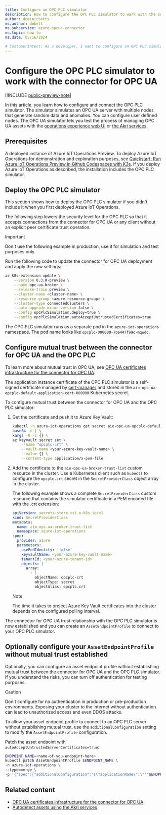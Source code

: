```yaml
---
title: Configure an OPC PLC simulator
description: How to configure the OPC PLC simulator to work with the connector for OPC UA. The simulator generates sample data for testing and development purposes.
author: dominicbetts
ms.author: dobett
ms.subservice: azure-opcua-connector
ms.topic: how-to
ms.date: 05/16/2024

# CustomerIntent: As a developer, I want to configure an OPC PLC simulator in my industrial edge environment to test the process of managing OPC UA assets connected to the simulator.
---
```


# Configure the OPC PLC simulator to work with the connector for OPC UA

[!INCLUDE [public-preview-note](../includes/public-preview-note.md)]

In this article, you learn how to configure and connect the OPC PLC simulator. The simulator simulates an OPC UA server with multiple nodes that generate random data and anomalies. You can configure user defined nodes. The OPC UA simulator lets you test the process of managing OPC UA assets with the [operations experience web UI](howto-manage-assets-remotely.md) or [the Akri services](overview-akri.md).

## Prerequisites

A deployed instance of Azure IoT Operations Preview. To deploy Azure IoT Operations for demonstration and exploration purposes, see [Quickstart: Run Azure IoT Operations Preview in Github Codespaces with K3s](../get-started-end-to-end-sample/quickstart-deploy.md). If you deploy Azure IoT Operations as described, the installation includes the OPC PLC simulator.

## Deploy the OPC PLC simulator

This section shows how to deploy the OPC PLC simulator if you didn't include it when you first deployed Azure IoT Operations.

The following step lowers the security level for the OPC PLC so that it accepts connections from the connector for OPC UA or any client without an explicit peer certificate trust operation.

> [!IMPORTANT]
> Don't use the following example in production, use it for simulation and test purposes only.

Run the following code to update the connector for OPC UA deployment and apply the new settings:

```bash
az k8s-extension update \
    --version 0.3.0-preview \
    --name opc-ua-broker \
    --release-train preview \
    --cluster-name <cluster-name> \
    --resource-group <azure-resource-group> \
    --cluster-type connectedClusters \
    --auto-upgrade-minor-version false \
    --config opcPlcSimulation.deploy=true \
    --config opcPlcSimulation.autoAcceptUntrustedCertificates=true
```

The OPC PLC simulator runs as a separate pod in the `azure-iot-operations` namespace. The pod name looks like `opcplc-000000-7b6447f99c-mqwdq`.

## Configure mutual trust between the connector for OPC UA and the OPC PLC

To learn more about mutual trust in OPC UA, see [OPC UA certificates infrastructure for the connector for OPC UA](overview-opcua-broker-certificates-management.md).

The application instance certificate of the OPC PLC simulator is a self-signed certificate managed by [cert-manager](https://cert-manager.io/) and stored in the `aio-opc-ua-opcplc-default-application-cert-000000` Kubernetes secret.

To configure mutual trust between the connector for OPC UA and the OPC PLC simulator:

1. Get the certificate and push it to Azure Key Vault:

    ```bash
    kubectl -n azure-iot-operations get secret aio-opc-ua-opcplc-default-application-cert-000000 -o jsonpath='{.data.tls\.crt}' | \
    base64 -d | \
    xargs -0 -I {} \
    az keyvault secret set \
        --name "opcplc-crt" \
        --vault-name <your-azure-key-vault-name> \
        --value {} \
        --content-type application/x-pem-file
    ```

1. Add the certificate to the `aio-opc-ua-broker-trust-list` custom resource in the cluster. Use a Kubernetes client such as `kubectl` to configure the `opcplc.crt` secret in the `SecretProviderClass` object array in the cluster.

    The following example shows a complete `SecretProviderClass` custom resource that contains the simulator certificate in a PEM encoded file with the .crt extension:

    ```yml
    apiVersion: secrets-store.csi.x-k8s.io/v1
    kind: SecretProviderClass
    metadata:
      name: aio-opc-ua-broker-trust-list
      namespace: azure-iot-operations
    spec:
      provider: azure
      parameters:
        usePodIdentity: 'false'
        keyvaultName: <your-azure-key-vault-name>
        tenantId: <your-azure-tenant-id>
        objects: |
          array:
            - |
              objectName: opcplc-crt
              objectType: secret
              objectAlias: opcplc.crt
    ```

    > [!NOTE]
    > The time it takes to project Azure Key Vault certificates into the cluster depends on the configured polling interval.

The connector for OPC UA trust relationship with the OPC PLC simulator is now established and you can create an `AssetEndpointProfile` to connect to your OPC PLC simulator.

## Optionally configure your `AssetEndpointProfile` without mutual trust established

Optionally, you can configure an asset endpoint profile without establishing mutual trust between the connector for OPC UA and the OPC PLC simulator. If you understand the risks, you can turn off authentication for testing purposes.

> [!CAUTION]
> Don't configure for no authentication in production or pre-production environments. Exposing your cluster to the internet without authentication can lead to unauthorized access and even DDOS attacks.

To allow your asset endpoint profile to connect to an OPC PLC server without establishing mutual trust, use the `additionalConfiguration` setting to modify the `AssetEndpointProfile` configuration.

Patch the asset endpoint with `autoAcceptUntrustedServerCertificates=true`:

```bash
ENDPOINT_NAME=<name-of-you-endpoint-here>
kubectl patch AssetEndpointProfile $ENDPOINT_NAME \
-n azure-iot-operations \
--type=merge \
-p '{"spec":{"additionalConfiguration":"{\"applicationName\":\"'"$ENDPOINT_NAME"'\",\"security\":{\"autoAcceptUntrustedServerCertificates\":true}}"}}'
```

## Related content

- [OPC UA certificates infrastructure for the connector for OPC UA](overview-opcua-broker-certificates-management.md)
- [Autodetect assets using the Akri services](howto-autodetect-opcua-assets-using-akri.md)
